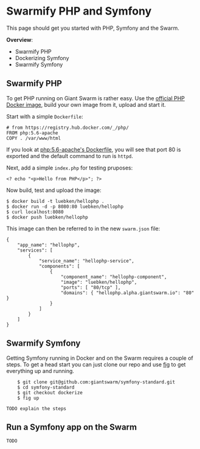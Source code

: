 # Swarmify PHP and Symfony

This page should get you started with PHP, Symfony and the Swarm. 

__Overview__:

* Swarmify PHP
* Dockerizing Symfony
* Swarmify Symfony

## Swarmify PHP

To get PHP running on Giant Swarm is rather easy. Use the [official PHP Docker image](https://registry.hub.docker.com/_/php/), build your own image from it, upload and start it.

Start with a simple `Dockerfile`:

```
# from https://registry.hub.docker.com/_/php/	
FROM php:5.6-apache
COPY . /var/www/html
```

If you look at [php:5.6-apache's Dockerfile](https://github.com/docker-library/php/blob/e19f15271b1cbe9d3e5c9f0c552beca9579f0677/5.6/apache/Dockerfile), you will see that port 80 is exported and the default command to run is `httpd`.

Next, add a simple `index.php` for testing pruposes:
	
	<? echo "<p>Hello from PHP</p>"; ?>

Now build, test and upload the image:
	
	$ docker build -t luebken/hellophp .
	$ docker run -d -p 8080:80 luebken/hellophp
	$ curl localhost:8080
	$ docker push luebken/hellophp
 
This image can then be referred to in the new `swarm.json` file:

	{
	    "app_name": "hellophp",
	    "services": [
	        {
	            "service_name": "hellophp-service",
	            "components": [
	                {
	                    "component_name": "hellophp-component",
	                    "image": "luebken/hellophp",
						"ports": [ "80/tcp" ],
	                    "domains": { "hellophp.alpha.giantswarm.io": "80" }
	                }
	            ]
	        }
	    ]
	}

## Swarmify Symfony

Getting Symfony running in Docker and on the Swarm requires a couple of steps. To get a head start you can just clone our repo and use [fig](http://www.fig.sh/) to get everything up and running.

```
	$ git clone git@github.com:giantswarm/symfony-standard.git
	$ cd symfony-standard
	$ git checkout dockerize
	$ fig up
```

	TODO explain the steps

## Run a Symfony app on the Swarm
	
	TODO



